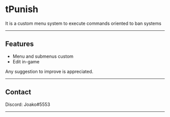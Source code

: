 # tPunish
It is a custom menu system to execute commands oriented to ban systems

------

## Features
- Menu and submenus custom
- Edit in-game

Any suggestion to improve is appreciated.

------

## Contact
Discord: Joako#5553

------
